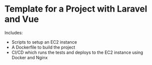 # Template for a Project with Laravel and Vue

Includes:

- Scripts to setup an EC2 instance
- A Dockerfile to build the project
- CI/CD which runs the tests and deploys to the EC2 instance using Docker and Nginx
